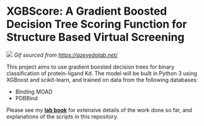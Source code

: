 # **XGBScore: A Gradient Boosted Decision Tree Scoring Function for Structure Based Virtual Screening**


![](labbook/Images/docking.gif)
*Gif sourced from https://azevedolab.net/*

This project aims to use gradient boosted decision trees for binary classification of protein-ligand Kd. The model will be built in Python 3 using XGBoost and scikit-learn, and trained on data from the following databases:
- Binding MOAD
- PDBBind

Please see my [**lab book**](https://github.com/miles-mcgibbon/XGBScore/blob/main/labbook/Labbook.ipynb) for extensive details of the work done so far, and explanations of the scripts in this repository.
